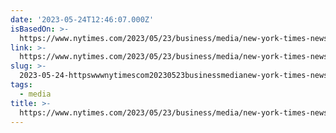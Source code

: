 ```yaml
---
date: '2023-05-24T12:46:07.000Z'
isBasedOn: >-
  https://www.nytimes.com/2023/05/23/business/media/new-york-times-news-guild-contract.html
link: >-
  https://www.nytimes.com/2023/05/23/business/media/new-york-times-news-guild-contract.html
slug: >-
  2023-05-24-httpswwwnytimescom20230523businessmedianew-york-times-news-guild-contracthtml
tags:
  - media
title: >-
  https://www.nytimes.com/2023/05/23/business/media/new-york-times-news-guild-contract.html
---
```


